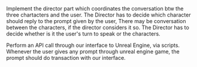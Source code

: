 Implement the director part which coordinates the conversation btw the three chartacters and the user.
  The Director has to decide which character should reply to the prompt given by the user,
  There may be conversation between the characters, if the director considers it so.
  The Director has to decide whether is it the user's turn to speak or the characters.

Perform an API call through our interface to Unreal Engine, via scripts.
  Whenever the user gives any prompt through unreal engine game, the prompt should do transaction with our interface.
  

